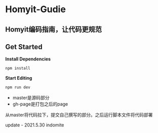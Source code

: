 # Homyit-Gudie

## Homyit编码指南，让代码更规范

## Get Started

**Install Dependencies**

```bash
npm install
```

**Start Editing**

```bash
npm run dev
```

<!-- 提交须知 -->

- master是源码部分
- gh-page是打包之后的page

从master将代码拉下，提交自己撰写的部分。之后运行脚本文件将代码部署

update - 2021.5.30 indomite
